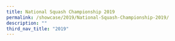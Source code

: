 ```yaml
---
title: National Squash Championship 2019
permalink: /showcase/2019/National-Squash-Championship-2019/
description: ""
third_nav_title: "2019"
---
```

